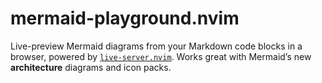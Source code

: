 # mermaid-playground.nvim
Live-preview Mermaid diagrams from your Markdown code blocks in a browser, powered by [`live-server.nvim`](https://github.com/barrett-ruth/live-server.nvim).   Works great with Mermaid’s new **architecture** diagrams and icon packs.
